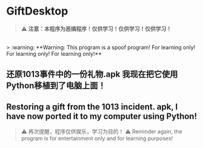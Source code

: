# GiftDesktop
> :warning: **注意：本程序为恶搞程序！仅供学习！仅供学习！仅供学习！**
<br>
> :warning: **Warning: This program is a spoof program! For learning only! For learning only! For learning only!**

## 还原1013事件中的一份礼物.apk 我现在把它使用Python移植到了电脑上面！
## Restoring a gift from the 1013 incident. apk, I have now ported it to my computer using Python!

> :warning: 再次提醒，程序仅供娱乐，学习为目的！
> :warning: Reminder again, the program is for entertainment only and for learning purposes!
